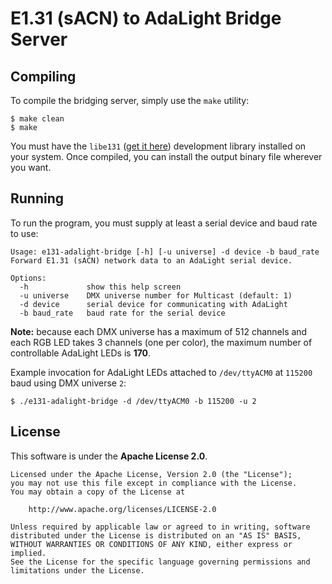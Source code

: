 # E1.31 (sACN) to AdaLight Bridge Server

## Compiling

To compile the bridging server, simply use the `make` utility:

    $ make clean
    $ make

You must have the `libe131` ([get it here][libe131]) development library installed on your system. Once compiled, you can install the output binary file wherever you want.

[libe131]: https://github.com/hhromic/libe131/releases/latest

## Running

To run the program, you must supply at least a serial device and baud rate to use:

    Usage: e131-adalight-bridge [-h] [-u universe] -d device -b baud_rate
    Forward E1.31 (sACN) network data to an AdaLight serial device.

    Options:
      -h             show this help screen
      -u universe    DMX universe number for Multicast (default: 1)
      -d device      serial device for communicating with AdaLight
      -b baud_rate   baud rate for the serial device

**Note:** because each DMX universe has a maximum of 512 channels and each RGB LED takes 3 channels (one per color), the maximum number of controllable AdaLight LEDs is **170**.

Example invocation for AdaLight LEDs attached to `/dev/ttyACM0` at `115200` baud using DMX universe `2`:

    $ ./e131-adalight-bridge -d /dev/ttyACM0 -b 115200 -u 2

## License

This software is under the **Apache License 2.0**.

    Licensed under the Apache License, Version 2.0 (the "License");
    you may not use this file except in compliance with the License.
    You may obtain a copy of the License at

        http://www.apache.org/licenses/LICENSE-2.0

    Unless required by applicable law or agreed to in writing, software
    distributed under the License is distributed on an "AS IS" BASIS,
    WITHOUT WARRANTIES OR CONDITIONS OF ANY KIND, either express or implied.
    See the License for the specific language governing permissions and
    limitations under the License.
